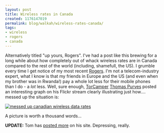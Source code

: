 ```yaml
---
layout: post
title: Wireless rates in Canada
created: 1176147019
permalink: blog/walkah/wireless-rates-canada/
tags:
- wireless
- rogers
- canada
---
```

<p>Alternatively titled "up yours, Rogers". I've had a post like this brewing for a long while about how completely out of whack wireless rates are in Canada compared to the rest of the world (including, shamefull, the US). I grumble every time I get notice of my most recent <a href="http://www.rogers.com/">Rogers</a>. I'm not a telecom-industry expert, what I know is that my friends in Europe and the US (and even when my brother was in Rwanda!) pay a whole lot less for their mobile phones than I do - a <em>lot</em> less. Well, sure enough, <a href="http://barcamp.org/TorCamp">TorCamper</a> <a href="http://www.thomaspurves.com/">Thomas Purves</a> posted an interesting graph on his Flickr stream clearly illustrating just how.... messed up the situation is:</p>
<p><a href="http://www.flickr.com/photos/thomaspurves/452679328/"><img src="http://farm1.static.flickr.com/250/452679328_26f6ba593e.jpg?v=0" alt="messed up canadian wireless data rates" /></a></p>
<p>A picture is worth a thousand words...</p>
<p><strong>UPDATE:</strong> Tom has <a href="http://www.thomaspurves.com/2007/04/09/canada-worse-than-3rd-world-countries-when-it-comes-to-mobile-data-access/">posted more</a> on his site. Depressing, really.</p>

